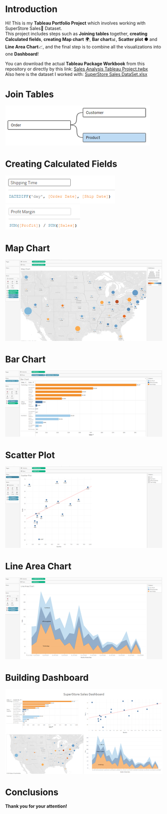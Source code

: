 # Introduction

Hi! This is my **Tableau Portfolio Project** which involves working with SuperStore Sales🛒 Dataset.  
This project includes steps such as **Joining tables** together, **creating Calculated fields**, **creating Map chart** 🌍,
**Bar chart**📊, **Scatter plot** ● and **Line Area Chart**📈, and the final step is to combine all the visualizations into one
**Dashboard**!

You can download the actual **Tableau Package Workbook** from this repository or directly by this link: [Sales Analysis Tableau Project.twbx](/Sales_Analysis%20Tableau%20Project.twbx/)  
Also here is the dataset I worked with: [SuperStore Sales DataSet.xlsx](/SuperStore%20Sales%20DataSet.xlsx/)

# Join Tables

![1_join_tables.png](assets%2F1_join_tables.png)

# Creating Calculated Fields
![2_shipping_time.png](assets%2F2_shipping_time.png)
![3_profit_margin.png](assets%2F3_profit_margin.png)
# Map Chart
![4_map_chart.png](assets%2F4_map_chart.png)
# Bar Chart
![5_bar_chart.png](assets%2F5_bar_chart.png)
# Scatter Plot
![6_scatter_plot_chart.png](assets%2F6_scatter_plot_chart.png)
# Line Area Chart
![7_line_area_chart.png](assets%2F7_line_area_chart.png)
# Building Dashboard
![8_dashboard.png](assets%2F8_dashboard.png)
# Conclusions


**Thank you for your attention!**


